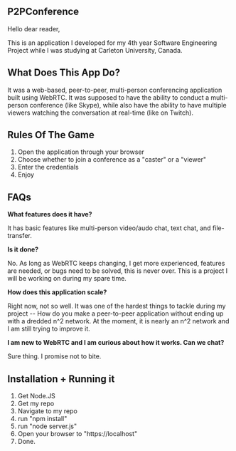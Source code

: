 ## P2PConference ##

Hello dear reader,

This is an application I developed for my 4th year Software Engineering Project while I was studying at Carleton University, Canada. 


## What Does This App Do? ##

It was a web-based, peer-to-peer, multi-person conferencing application built using WebRTC. It was supposed to have the ability to conduct a multi-person conference (like Skype), while also have the ability to have multiple viewers watching the conversation at real-time (like on Twitch).


## Rules Of The Game ##

1. Open the application through your browser
2. Choose whether to join a conference as a "caster" or a "viewer"
3. Enter the credentials
4. Enjoy


## FAQs ##

__What features does it have?__

It has basic features like multi-person video/audo chat, text chat, and file-transfer.

__Is it done?__

No. As long as WebRTC keeps changing, I get more experienced, features are needed, or bugs need to be solved, this is never over. This is a project I will be working on during my spare time.

__How does this application scale?__

Right now, not so well. It was one of the hardest things to tackle during my project -- How do you make a peer-to-peer application without ending up with a dredded n^2 network. At the moment, it is nearly an n^2 network and I am still trying to improve it.

__I am new to WebRTC and I am curious about how it works. Can we chat?__

Sure thing. I promise not to bite.


## Installation + Running it ##

1. Get Node.JS
2. Get my repo
3. Navigate to my repo
4. run "npm install"
5. run "node server.js"
6. Open your browser to "https://localhost"
7. Done.
